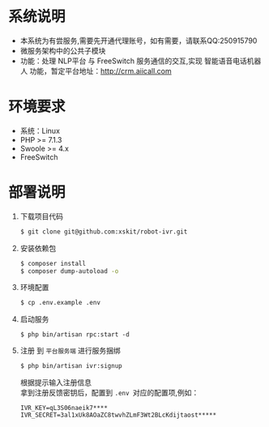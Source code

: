 # 系统说明
- 本系统为有尝服务,需要先开通代理账号，如有需要，请联系QQ:250915790
- 微服务架构中的公共子模块
- 功能：处理 NLP平台 与 FreeSwitch 服务通信的交互,实现 智能语音电话机器人 功能，暂定平台地址：http://crm.aiicall.com

# 环境要求
- 系统：Linux
- PHP >= 7.1.3
- Swoole >= 4.x 
- FreeSwitch

# 部署说明

1. 下载项目代码
    ```bash
    $ git clone git@github.com:xskit/robot-ivr.git
    ```

1. 安装依赖包
    ```bash
    $ composer install
    $ composer dump-autoload -o
    ```
1. 环境配置
    ```bash
    $ cp .env.example .env
    ```
    
1. 启动服务
    ```shell
    $ php bin/artisan rpc:start -d
    ```

1. 注册 到  `平台服务端` 进行服务捆绑
    ```bash
    $ php bin/artisan ivr:signup
    ```
    根据提示输入注册信息  
    拿到注册反馈密钥后，配置到 `.env `对应的配置项,例如：
    ```
    IVR_KEY=qL3S06naeik7****
    IVR_SECRET=3al1xUk8AOaZC8twvhZLmF3Wt2BLcKdijtaost*****
    ```
